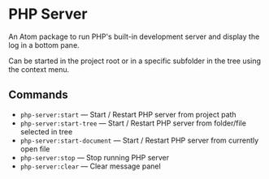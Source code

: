 # PHP Server

An Atom package to run PHP's built-in development server and display the log in a bottom pane.

Can be started in the project root or in a specific subfolder in the tree using the context menu.

## Commands

* `php-server:start` &mdash; Start / Restart PHP server from project path
* `php-server:start-tree` &mdash; Start / Restart PHP server from folder/file selected in tree
* `php-server:start-document` &mdash; Start / Restart PHP server from currently open file
* `php-server:stop` &mdash; Stop running PHP server
* `php-server:clear` &mdash; Clear message panel
